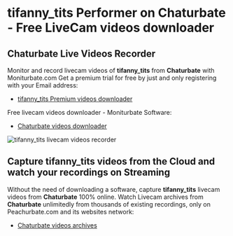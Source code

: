 # tifanny_tits Performer on Chaturbate - Free LiveCam videos downloader

## Chaturbate Live Videos Recorder

Monitor and record livecam videos of **tifanny_tits** from **Chaturbate** with Moniturbate.com
Get a premium trial for free by just and only registering with your Email address:
* [tifanny_tits Premium videos downloader](https://moniturbate.com/request-demo-licence-key.html)

Free livecam videos downloader - Moniturbate Software:
* [Chaturbate videos downloader](https://moniturbate.com/moniturbate-download-software.html)

![tifanny_tits livecam videos recorder](https://peachurnet.com/templates/moniturbate-software.png)


## Capture tifanny_tits videos from the Cloud and watch your recordings on Streaming

Without the need of downloading a software, capture **tifanny_tits** livecam videos from **Chaturbate** 100% online.
Watch Livecam archives from **Chaturbate** unlimitedly from thousands of existing recordings, only on Peachurbate.com and its websites network:
* [Chaturbate videos archives](https://peachurnet.com/)